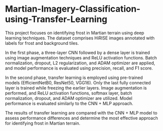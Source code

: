 # Martian-Imagery-Classification-using-Transfer-Learning

This project focuses on identifying frost in Martian terrain using deep learning techniques. The dataset comprises HiRISE images annotated with labels for frost and background tiles.

In the first phase, a three-layer CNN followed by a dense layer is trained using image augmentation techniques and ReLU activation functions. Batch normalization, dropout, L2 regularization, and ADAM optimizer are applied, and model performance is evaluated using precision, recall, and F1 score.

In the second phase, transfer learning is employed using pre-trained models (EfficientNetB0, ResNet50, VGG16). Only the last fully connected layer is trained while freezing the earlier layers. Image augmentation is performed, and ReLU activation functions, softmax layer, batch normalization, dropout, and ADAM optimizer are utilized. Model performance is evaluated similarly to the CNN + MLP approach.

The results of transfer learning are compared with the CNN + MLP model to assess performance differences and determine the most effective approach for identifying frost in Martian terrain.






